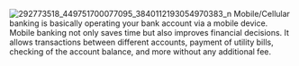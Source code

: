 
![292773518_449751700077095_3840112193054970383_n](https://user-images.githubusercontent.com/109512611/180116775-9a09db6d-d5d2-4276-9e8c-7dcf070dd0fc.png)
Mobile/Cellular banking is basically operating your bank account via a mobile device. Mobile banking not only saves time but also improves financial decisions. It allows transactions between different accounts, payment of utility bills, checking of the account balance, and more without any additional fee.
